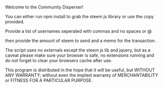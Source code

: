 Welcome to the Community Disperser!

You can either run npm install to grab the steem js library or use the copy provided.

Provide a list of usernames seperated with commas and no spaces or @

then provide the amount of steem to send and a memo for the transaction.

The script uses no externals except the steem js lib and jquery, but as a caveat please make sure your browser is safe, no extensions running and do not forget to clear your browsers cache after use.

This program is distributed in the hope that it will be useful, but WITHOUT ANY WARRANTY; without even the implied warranty of MERCHANTABILITY or FITNESS FOR A PARTICULAR PURPOSE.
